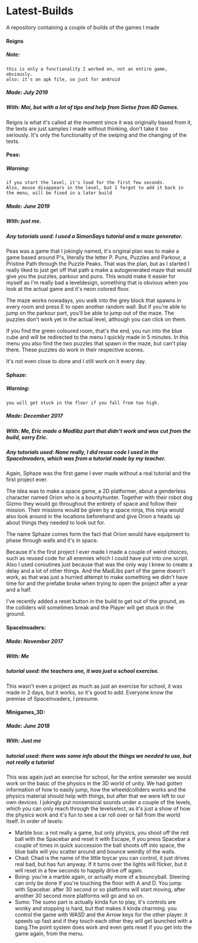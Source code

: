 # Latest-Builds
A repository containing a couple of builds of the games I made

#### Reigns

##### Note:
    this is only a functionality I worked on, not an entire game, obviously.
    also: it's an apk file, so just for android
##### Made: July 2019
##### With: Moi, but with a lot of tips and help from Sietse from 8D Games.

Reigns is what it's called at the moment since it was originally based from it, the texts are just samples I made without thinking, don't take it too seriously. It's only the functionality of the swiping and the changing of the texts.


#### Peas: 

##### Warning: 
    if you start the level, it's loud for the first few seconds. 
    Also, mouse disappears in the level, but I forgot to add it back in the menu, will be fixed in a later build
##### Made: June 2019
##### With: just me.
##### Any tutorials used: I used a SimonSays tutorial and a maze generator.

Peas was a game that I jokingly named, it's original plan was to make a game based around P's, literally the letter P.
Puns, Puzzles and Parkour, a Pristine Path through the Puzzle Peaks. 
That was the plan, but as I started I really liked to just get off that path a make a autogenerated maze that would give you the puzzles, parkour and puns. 
This would make it easier for myself as I'm really bad a leveldesign, something that is obvious when you look at the actual game and it's neon colored floor.

The maze works nowadays, you walk into the grey block that spawns in every room and press E to open another random wall. But if you're able to jump on the parkour part, you'll be able to jump out of the maze. The puzzles don't work yet in the actual level, although you can click on them.

If you find the green coloured room, that's the end, you run into the blue cube and will be redirected to the menu I quickly made in 5 minutes. In this menu you also find the two puzzles that spawn in the maze, but can't play there. These puzzles do work in their respective scenes.

It's not even close to done and I still work on it every day.


#### Sphaze: 
##### Warning: 
    you will get stuck in the floor if you fall from too high.
##### Made: December 2017
##### With: Me, Eric made a Madlibz part that didn't work and was cut  from the build, sorry Eric.
##### Any tutorials used: None really, I did reuse code I used in the SpaceInvaders, which was from a tutorial made by my teacher.

Again, Sphaze was the first game I ever made without a real tutorial and the first project ever.

The idea was to make a space game, a 2D platformer, about a genderless character named Orion who is a bountyhunter. Together with their robot dog Gizmo they would go throughout the entirety of space and follow their mission.
Their missions would be given by a space ninja, this ninja would also look around in the locations beforehand and give Orion a heads up about things they needed to look out for.

The name Sphaze comes form the fact that Orion would have equipment to phase through walls and it's in space.

Because it's the first project I ever made I made a couple of weird choices, such as reused code for all enemies which I could have put into one script. Also I used coroutines just because that was the only way I knew to create a delay and a lot of other things.
And the MadLibs part of the game doesn't work, as that was just a hurried attempt to make something we didn't have time for and the prefabe broke when trying to open the project after a year and a half.

I've recently added a reset button in the build to get out of the ground, as the colliders will sometimes break and the Player will get stuck in the ground.


#### SpaceInvaders:
##### Made: November 2017
##### With: Me
##### tutorial used: the teachers one, it was just a school exercise.

This wasn't even a project as much as just an exercise for school, it was made in 2 days, but it works, so it's good to add.
Everyone know the premise of SpaceInvaders, I presume.


#### Minigames_3D:
##### Made: June 2018
##### With: Just me
##### tutorial used: there was some info about the things we needed to use, but not really a tutorial

This was again just an exercise for school, for the entire semester we would work on the basic of the physics in the 3D world of unity.
We had gotten information of how to easily jump, how the wheeldcolliders works and the physics material should help with things, but after that we were left to our own devices. I jokingly put nonsensical sounds under a couple of the levels, which you can only reach through the levelselect, as it's just a show of how the physics work and it's fun to see a car roll over or fall from the world itself.
In order of levels:
    
   - Marble box: a not really a game, but only physics, you shoot off the red ball with the Spacebar and reset it with Escape, if you press Spacebar a couple of times in quick succession the ball shoots off into space, the blue balls will you scatter around and bounce weirdly of the walls.
   - Chad: Chad is the name of the little toycar you can control, it just drives real bad, but has fun anyway. If it turns over the lights will flicker, but it will reset in a few seconds to happily drive off again.
   - Boing: you're a marble again, or actually more of a bouncyball. Steering can only be done if you're touching the floor with A and D. You jump with Spacebar. after 30 second or so platforms will start moving, after another 30 second more platforms will go and so on.
   - Sumo: The sumo part is actually kinda fun to play, it's controls are wonky and stopping is hard, but that makes it kinda charming. you control the game with WASD and the Arrow keys for the other player. it speeds up fast and if they touch each other they will get launched with a bang.The point system does work and even gets reset if you get into the game again, from the menu.
